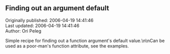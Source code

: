 ## Finding out an argument default  
Originally published: 2006-04-19 14:41:46  
Last updated: 2006-04-19 14:41:46  
Author: Ori Peleg  
  
Simple recipe for finding out a function argument's default value.\n\nCan be used as a poor-man's function attribute, see the examples.